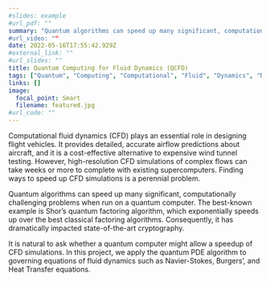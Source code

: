 ```yaml
---
#slides: example
#url_pdf: ""
summary: "Quantum algorithms can speed up many significant, computationally challenging problems when run on a quantum computer. It is natural to ask whether a quantum computer might allow a speedup of fluid dynamic simulations.
#url_video: ""
date: 2022-05-16T17:55:42.929Z
#external_link: ""
#url_slides: ""
title: Quantum Computing for Fluid Dynamics (QCFD)
tags: ["Quantum", "Computing", "Computational", "Fluid", "Dynamics", "Navier-Stokes", "Burger", "Equation", "partial", "differential", "equation", "ODE", "PDE", "QCFD", "CCFD", "CFD"]
links: []
image:
  focal_point: Smart
  filename: featured.jpg
#url_code: ""
---
```

Computational fluid dynamics (CFD) plays an essential role in designing flight vehicles. It provides detailed, accurate airflow predictions about aircraft, and it is a cost-effective alternative to expensive wind tunnel testing. However, high-resolution CFD simulations of complex flows can take weeks or more to complete with existing supercomputers. Finding ways to speed up CFD simulations is a perennial problem.

Quantum algorithms can speed up many significant, computationally challenging problems when run on a quantum computer. The best-known example is Shor’s quantum factoring algorithm, which exponentially speeds up over the best classical factoring algorithms. Consequently, it has dramatically impacted state-of-the-art cryptography.

It is natural to ask whether a quantum computer might allow a speedup of CFD simulations. In this project, we apply the quantum PDE algorithm to governing equations of fluid dynamics such as Navier-Stokes, Burgers’, and Heat Transfer equations.